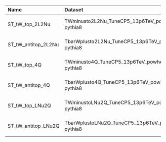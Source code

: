 | Name                | Dataset                                         | RunIII2024Summer24 Request          | Status   |
|:--------------------|:------------------------------------------------|:------------------------------------|:---------|
| ST_tW_top_2L2Nu     | TWminusto2L2Nu_TuneCP5_13p6TeV_powheg-pythia8   | GEN-RunIII2024Summer24wmLHEGS-00133 | defined  |
| ST_tW_antitop_2L2Nu | TbarWplusto2L2Nu_TuneCP5_13p6TeV_powheg-pythia8 | GEN-RunIII2024Summer24wmLHEGS-00173 | defined  |
| ST_tW_top_4Q        | TWminusto4Q_TuneCP5_13p6TeV_powheg-pythia8      | GEN-RunIII2024Summer24wmLHEGS-00134 | defined  |
| ST_tW_antitop_4Q    | TbarWplusto4Q_TuneCP5_13p6TeV_powheg-pythia8    | GEN-RunIII2024Summer24wmLHEGS-00172 | defined  |
| ST_tW_top_LNu2Q     | TWminustoLNu2Q_TuneCP5_13p6TeV_powheg-pythia8   | GEN-RunIII2024Summer24wmLHEGS-00132 | defined  |
| ST_tW_antitop_LNu2Q | TbarWplustoLNu2Q_TuneCP5_13p6TeV_powheg-pythia8 | GEN-RunIII2024Summer24wmLHEGS-00171 | defined  |